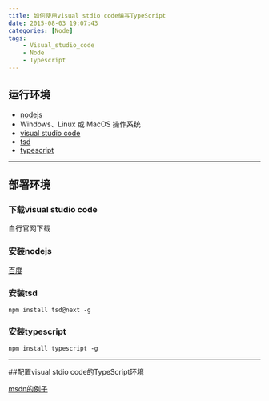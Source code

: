 ```yaml
---
title: 如何使用visual stdio code编写TypeScript
date: 2015-08-03 19:07:43
categories: [Node]
tags: 
    - Visual_studio_code
    - Node
    - Typescript
---
```



## 运行环境
* [nodejs](http://nodejs.org/)
* Windows、Linux 或 MacOS 操作系统
* [visual studio code](https://code.visualstudio.com/)
* [tsd](https://github.com/DefinitelyTyped/tsd)
* [typescript](http://www.typescriptlang.org/)

----

## 部署环境

### 下载visual studio code

自行官网下载

### 安装nodejs

[百度](http://www.baidu.com/s?ie=utf-8&f=8&rsv_bp=1&tn=baidu&wd=%E5%AE%89%E8%A3%85nodejs%20&rsv_pq=febfea420000a14f&rsv_t=e86fk%2B6Ub%2Bp%2BJmR0TKHHphWoDk7%2B0f4sBno1S08JPmJ8j2EaB46t8L1weew&rsv_enter=0&inputT=264&rsv_sug=1)
 <!-- more -->
### 安装tsd
`npm install tsd@next -g`

### 安装typescript
`npm install typescript -g`

----

##配置visual stdio code的TypeScript环境

[msdn的例子](http://blogs.msdn.com/b/typescript/archive/2015/04/30/using-typescript-in-visual-studio-code.aspx)

